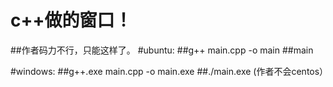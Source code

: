 # c++做的窗口！
##作者码力不行，只能这样了。
#ubuntu:
##g++ main.cpp -o main
##main

#windows:
##g++.exe main.cpp -o main.exe
##./main.exe
(作者不会centos）
